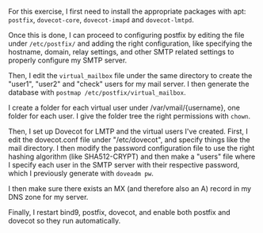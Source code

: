
For this exercise, I first need to install the appropriate packages with apt: `postfix`, `dovecot-core`, `dovecot-imapd`
and `dovecot-lmtpd`.

Once this is done, I can proceed to configuring postfix by editing the file under `/etc/postfix/` and adding the
right configuration, like specifying the hostname, domain, relay settings, and other SMTP related settings to properly
configure my SMTP server.


Then, I edit the `virtual_mailbox` file under the same directory to create the "user1", "user2" and "check" users for
my mail server. I then generate the database with `postmap /etc/postfix/virtual_mailbox`.

I create a folder for each virtual user under /var/vmail/{username}, one folder for each user. I give the folder tree
the right permissions with `chown`.


Then, I set up Dovecot for LMTP and the virtual users I've created.
First, I edit the dovecot.conf file under "/etc/dovecot", and specify things like the mail directory.
I then modify the password configuration file to use the right hashing algorithm (like SHA512-CRYPT) and then make
a "users" file where I specify each user in the SMTP server with their respective password, which I previously
generate with `doveadm pw`.

I then make sure there exists an MX (and therefore also an A) record in my DNS zone for my server.

Finally, I restart bind9, postfix, dovecot, and enable both postfix and dovecot so they run automatically.
